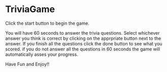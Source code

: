 # TriviaGame

Click the start button to begin the game.

You will have 60 seconds to answer the trivia questions. Select
whichever answer you think is correct by clicking on the apprpriate
button next to the answer. If you finish all the questions click the
done button to see what you scored. if you do not answer all the
questions in 60 seconds the game will automatically asses your
progress.

Have Fun and Enjoy!!
